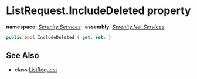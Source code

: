 # ListRequest.IncludeDeleted property
**namespace:** *[Serenity.Services](../../README.md#serenity.services-namespace)*   **assembly**: *[Serenity.Net.Services](../../README.md)*

```csharp
public bool IncludeDeleted { get; set; }
```

## See Also

* class [ListRequest](../ListRequest.md)